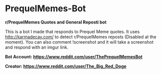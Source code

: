# PrequelMemes-Bot
**r/PrequelMemes Quotes and General Reposti bot**

This is a bot I made that responds to Prequel Meme quotes.  It uses http://karmadecay.com/ to detect r/PrequelMemes reposts (Disabled at the moment). You can also comment !screenshot and it will take a screenshot and respond with an imgur link.

**Bot Account: https://www.reddit.com/user/ThePrequelMemesBot**

**Creator: https://www.reddit.com/user/The_Big_Red_Doge**
